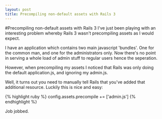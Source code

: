 ```yaml
---
layout: post
title: Precompiling non-default assets with Rails 3
---
```

#Precompiling non-default assets with Rails 3
I've just been playing with an interesting problem whereby Rails 3 wasn't precompiling assets as I would expect.

I have an application which contains two main javascript 'bundles'.  One for the common man, and one for the administrators only.  Now there's no point in serving a whole load of admin stuff to regular users hence the seperation.

However, when precompiling my assets I noticed that Rails was only doing the default application.js, and ignoring my admin.js.

Well, it turns out you need to manually tell Rails that you've added that additional resource.  Luckily this is nice and easy:

{% highlight ruby %}
config.assets.precompile += ['admin.js']
{% endhighlight %}

Job jobbed.